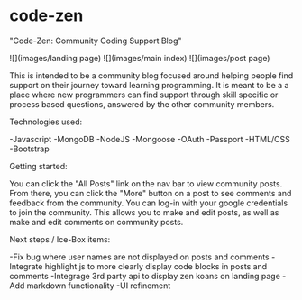# code-zen

"Code-Zen: Community Coding Support Blog"


![](images/landing page)
![](images/main index)
![](images/post page)


This is intended to be a community blog focused around helping people find support on their journey 
toward learning programming. It is meant to be a a place where new programmers can find support
through skill specific or process based questions, answered by the other community members.

Technologies used:

-Javascript
-MongoDB
-NodeJS
-Mongoose
-OAuth
-Passport
-HTML/CSS
-Bootstrap

Getting started:

You can click the "All Posts" link on the nav bar to view community posts. From there, you can click the "More" button 
on a post to see comments and feedback from the community. You can log-in with your google credentials to join the
community. This allows you to make and edit posts, as well as make and edit comments on community posts.

Next steps / Ice-Box items:

-Fix bug where user names are not displayed on posts and comments
-Integrate highlight.js to more clearly display code blocks in posts and comments
-Integrage 3rd party api to display zen koans on landing page
-Add markdown functionality 
-UI refinement